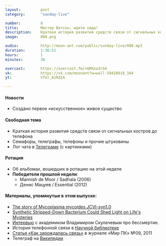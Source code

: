 ```yaml
---
layout:         post
category:       "sunday-live"

number:         8
title:          Мистер Ватсон, идите сюда!
description:    Краткая история развития средств связи от сигнальных костров до телефона.
image:          008.png

audio:          http://moon-ant.com/public/sunday-live/008.mp3
duration:       1:36:51
hours:          1
minutes:        36

overcast:       https://overcast.fm/+GMXoa3rG4
vk:             https://vk.com/moonant?w=wall-59428918_164
yt:             Vfel_A1RdIA

---
```


#### Новости
- Создано первое «искусственное» живое существо

#### Свободная тема
- Краткая история развития средств связи от сигнальных костров до телефона
- Семафоры, телеграфы, телефоны и прочие штуковины
- Лог чата в [Телеграме](http://j.mp/sunday-live) (с картинками)

#### Ротация
- Об альбомах, вошедших в ротацию на этой неделе
- **Победители прошлой недели**:
    - Mannish de Moor / Sadhala (2006)
    - Денис Мацуев / Essential (2012)

#### Материалы, упомянутые в этом выпуске:
- [The story of Mycoplasma mycoides JCVI-syn1.0](http://www.ncbi.nlm.nih.gov/pmc/articles/PMC3026460/)
- [Synthetic Stripped-Down Bacterium Could Shed Light on Life's Mysteries](http://www.nbcnews.com/health/health-news/little-cell-stripped-down-life-form-n545081)
- [Интервью](https://overcast.fm/+FFEjHS2kA) с академиком Владимиром Скулачевым про бессмертие. 
- История телефонной связи в [Научной библиотеке](http://sernam.ru/book_history.php?id=7)
- [Статья «Как зарождалась связь»](http://www.osp.ru/pcworld/2011/09/13010330/) в журнале «Мир ПК» №09, 2011
- Телеграф на [Википедии](https://ru.wikipedia.org/wiki/%D0%A2%D0%B5%D0%BB%D0%B5%D0%B3%D1%80%D0%B0%D1%84)